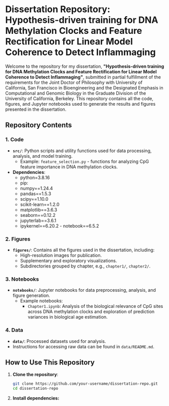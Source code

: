 # Dissertation Repository: Hypothesis-driven training for DNA Methylation Clocks and Feature Rectification for Linear Model Coherence to Detect Inflammaging

Welcome to the repository for my dissertation, **"Hypothesis-driven training for DNA Methylation Clocks and Feature Rectification for
Linear Model Coherence to Detect Inflammaging"**, submitted in partial fulfillment of the requirements for the Joint Doctor of Philosophy with University of California, San Francisco in Bioengineering and the Designated Emphasis in Computational and Genomic Biology in the Graduate Division of the University of California, Berkeley. This repository contains all the code, figures, and Jupyter notebooks used to generate the results and figures presented in the dissertation.

## Repository Contents

### 1. **Code**
   - **`src/`**: Python scripts and utility functions used for data processing, analysis, and model training.
     - Example: `feature_selection.py` - functions for analyzing CpG feature importance in DNA methylation clocks.
   - **Dependencies**:
       - python=3.8.16
       - pip:
    	- numpy==1.24.4
    	- pandas==1.5.3
    	- scipy==1.10.0
    	- scikit-learn==1.2.0
    	- matplotlib==3.6.3
    	- seaborn==0.12.2
    	- jupyterlab==3.6.1
    	- ipykernel==6.20.2
	- notebook==6.5.2

### 2. **Figures**
   - **`figures/`**: Contains all the figures used in the dissertation, including:
     - High-resolution images for publication.
     - Supplementary and exploratory visualizations.
     - Subdirectories grouped by chapter, e.g., `chapter1/`, `chapter2/`.

### 3. **Notebooks**
   - **`notebooks/`**: Jupyter notebooks for data preprocessing, analysis, and figure generation.
     - Example notebooks:
       - `Chapter1.ipynb`: Analysis of the biological relevance of CpG sites across DNA methylation clocks and exploration of prediction variances in biological age estimation.

### 4. **Data**
   - **`data/`**: Processed datasets used for analysis. 
   - Instructions for accessing raw data can be found in `data/README.md`.

## How to Use This Repository

1. **Clone the repository**:
   ```bash
   git clone https://github.com/your-username/dissertation-repo.git
   cd dissertation-repo
2. **Install dependencies:**

